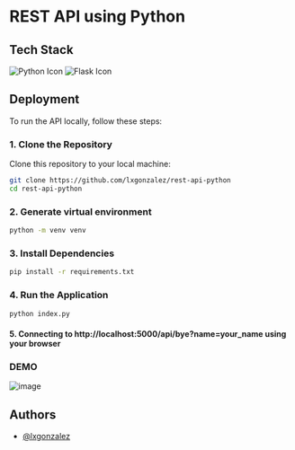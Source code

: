 
# REST API using Python

## Tech Stack

![Python Icon](https://img.icons8.com/color/python.png)
![Flask Icon](https://img.icons8.com/ffffff/flask.png)

## Deployment

To run the API locally, follow these steps:

### 1. Clone the Repository
Clone this repository to your local machine:
```bash
git clone https://github.com/lxgonzalez/rest-api-python
cd rest-api-python
```
### 2. Generate virtual environment
```bash
python -m venv venv 
```
### 3. Install Dependencies
```bash
pip install -r requirements.txt
```
### 4. Run the Application
```bash
python index.py
```
#### 5. Connecting to http://localhost:5000/api/bye?name=your_name using your browser

### DEMO
![image](https://github.com/user-attachments/assets/456b689f-4fc4-4c21-95b3-b52632866457)

## Authors

- [@lxgonzalez](https://github.com/lxgonzalez)
